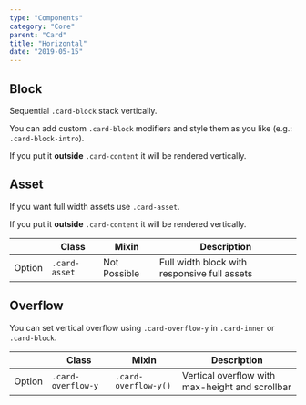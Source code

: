 ```yaml
---
type: "Components"
category: "Core"
parent: "Card"
title: "Horizontal"
date: "2019-05-15"
---
```


## Block

Sequential `.card-block` stack vertically.

<demo>
  <demovanilla src="vanilla/components/card/horizontal-multiple">
  </demovanilla>
</demo>

You can add custom `.card-block` modifiers and style them as you like (e.g.: `.card-block-intro`).

If you put it **outside** `.card-content` it will be rendered vertically.

<demo>
  <demovanilla src="vanilla/components/card/horizontal-block">
  </demovanilla>
</demo>

## Asset

If you want full width assets use `.card-asset`.

If you put it **outside** `.card-content` it will be rendered vertically.

<div class="table-scroll">

|                         | Class                                     | Mixin                         | Description                   |
| ----------------------- | ----------------------------------------- | ----------------------------- | ----------------------------- |
| Option                  | `.card-asset`                | Not Possible        | Full width block with responsive full assets            |

</div>

<demo>
  <demovanilla src="vanilla/components/card/horizontal-asset">
  </demovanilla>
</demo>

## Overflow

You can set vertical overflow using `.card-overflow-y` in `.card-inner` or `.card-block`.

<div class="table-scroll">

|                         | Class                                     | Mixin                         | Description                   |
| ----------------------- | ----------------------------------------- | ----------------------------- | ----------------------------- |
| Option                  | `.card-overflow-y`                | `.card-overflow-y()`        | Vertical overflow with max-height and scrollbar            |

</div>

<demo>
  <demovanilla src="vanilla/components/card/horizontal-overflow-y">
  </demovanilla>
</demo>
